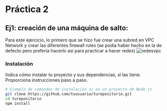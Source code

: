 # Práctica 2

## Ej1: creación de una máquina de salto:
Para este ejercicio, lo primero que se hizo fue crear una subred en VPC Network y crear las diferentes firewall rules (se podía haber hecho en la de defecto pero prefería hacerlo así para practicar a hacer redes)
![redesvpc](https://github.com/carlesolucha/arqservweb/assets/73532775/a17b4aa1-aff7-4b61-b90a-ec7c6de83a97)

### Instalación

Indica cómo instalar tu proyecto y sus dependencias, si las tiene. Proporciona instrucciones paso a paso.

```bash
# Ejemplo de comandos de instalación si es un proyecto de Node.js
git clone https://github.com/tuusuario/turepositorio.git
cd turepositorio
npm install
